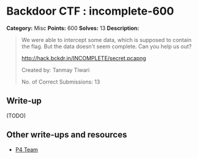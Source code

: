 # Backdoor CTF : incomplete-600

**Category:** Misc
**Points:** 600
**Solves:** 13
**Description:**

> We were able to intercept some data, which is supposed to contain the flag. But the data doesn't seem complete. Can you help us out?
>
> <http://hack.bckdr.in/INCOMPLETE/secret.pcapng>
>
> Created by: Tanmay Tiwari
>
> No. of Correct Submissions: 13
>


## Write-up

(TODO)

## Other write-ups and resources

* [P4 Team](https://github.com/p4-team/ctf/tree/master/2016-06-04-backdoor-ctf/for_incomplete)
